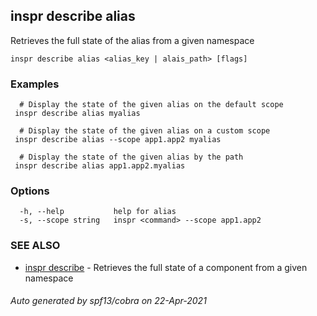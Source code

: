 ## inspr describe alias

Retrieves the full state of the alias from a given namespace

```
inspr describe alias <alias_key | alais_path> [flags]
```

### Examples

```
  # Display the state of the given alias on the default scope
 inspr describe alias myalias

  # Display the state of the given alias on a custom scope
 inspr describe alias --scope app1.app2 myalias

  # Display the state of the given alias by the path
 inspr describe alias app1.app2.myalias

```

### Options

```
  -h, --help           help for alias
  -s, --scope string   inspr <command> --scope app1.app2
```

### SEE ALSO

* [inspr describe](inspr_describe.md)	 - Retrieves the full state of a component from a given namespace

###### Auto generated by spf13/cobra on 22-Apr-2021
